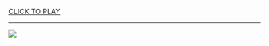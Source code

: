 
<a href="https://premium76.site?title=unblocked_games_classroom_g+&ref=13M">CLICK TO PLAY</a></h3>
<hr>

<a href="https://premium76.site?title=unblocked_games_classroom_g+&ref=13M"><img src="https://clearcache.store/games.png"></a>


